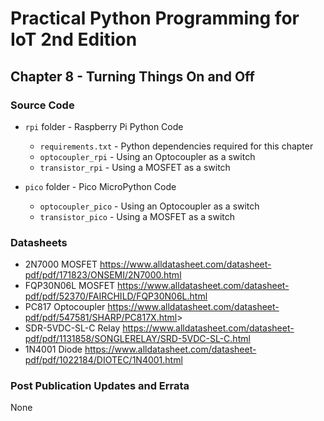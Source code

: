 # Practical Python Programming for IoT 2nd Edition

## Chapter 8 - Turning Things On and Off

### Source Code

* `rpi` folder - Raspberry Pi Python Code

  * `requirements.txt` - Python dependencies required for this chapter
  * `optocoupler_rpi` - Using an Optocoupler as a switch
  * `transistor_rpi` - Using a MOSFET as a switch

* `pico` folder - Pico MicroPython Code

  * `optocoupler_pico` - Using an Optocoupler as a switch
  * `transistor_pico` - Using a MOSFET as a switch

### Datasheets

* 2N7000 MOSFET <https://www.alldatasheet.com/datasheet-pdf/pdf/171823/ONSEMI/2N7000.html>
* FQP30N06L MOSFET <https://www.alldatasheet.com/datasheet-pdf/pdf/52370/FAIRCHILD/FQP30N06L.html>
* PC817 Optocoupler <https://www.alldatasheet.com/datasheet-pdf/pdf/547581/SHARP/PC817X.html>>
* SDR-5VDC-SL-C Relay <https://www.alldatasheet.com/datasheet-pdf/pdf/1131858/SONGLERELAY/SRD-5VDC-SL-C.html>
* 1N4001 Diode <https://www.alldatasheet.com/datasheet-pdf/pdf/1022184/DIOTEC/1N4001.html>

### Post Publication Updates and Errata

None
